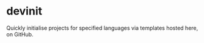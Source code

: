 # devinit
Quickly initialise projects for specified languages via templates hosted here, on GitHub.
